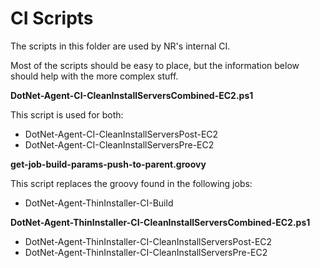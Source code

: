# CI Scripts

The scripts in this folder are used by NR's internal CI.

Most of the scripts should be easy to place, but the information below should help with the more complex stuff.

**DotNet-Agent-CI-CleanInstallServersCombined-EC2.ps1**

This script is used  for both:

* DotNet-Agent-CI-CleanInstallServersPost-EC2
* DotNet-Agent-CI-CleanInstallServersPre-EC2

**get-job-build-params-push-to-parent.groovy**

This script replaces the groovy found in the following jobs:

* DotNet-Agent-ThinInstaller-CI-Build

**DotNet-Agent-ThinInstaller-CI-CleanInstallServersCombined-EC2.ps1**

* DotNet-Agent-ThinInstaller-CI-CleanInstallServersPost-EC2
* DotNet-Agent-ThinInstaller-CI-CleanInstallServersPre-EC2